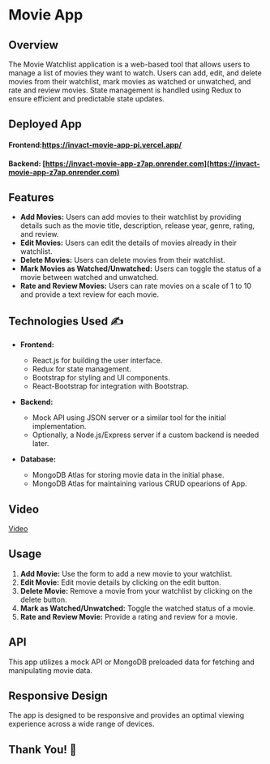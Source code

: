 # Movie App

## Overview
The Movie Watchlist application is a web-based tool that allows users to manage a list of movies they want to watch. Users can add, edit, and delete movies from their watchlist, mark movies as watched or unwatched, and rate and review movies. State management is handled using Redux to ensure efficient and predictable state updates.

## Deployed App 
#### Frontend:https://invact-movie-app-pi.vercel.app/
#### Backend: [https://invact-movie-app-z7ap.onrender.com](https://invact-movie-app-z7ap.onrender.com)


## Features
- **Add Movies:** Users can add movies to their watchlist by providing details such as the movie title, description, release year, genre, rating, and review.
- **Edit Movies:** Users can edit the details of movies already in their watchlist.
- **Delete Movies:** Users can delete movies from their watchlist.
- **Mark Movies as Watched/Unwatched:** Users can toggle the status of a movie between watched and unwatched.
- **Rate and Review Movies:** Users can rate movies on a scale of 1 to 10 and provide a text review for each movie.

## Technologies Used ✍️

- **Frontend:** 
  - React.js for building the user interface.
  - Redux for state management.
  - Bootstrap for styling and UI components.
  - React-Bootstrap for integration with Bootstrap.

- **Backend:** 
  - Mock API using JSON server or a similar tool for the initial implementation.
  - Optionally, a Node.js/Express server if a custom backend is needed later.

- **Database:** 
  - MongoDB Atlas for storing movie data in the initial phase.
  -  MongoDB Atlas for maintaining various CRUD opearions of App.


## Video


[Video](https://drive.google.com/file/d/1aJ7E_9zZKHsRya2QcOKFtNOb2QaWzv-I/view?usp=drive_link)



## Usage

1. **Add Movie:** Use the form to add a new movie to your watchlist.
2. **Edit Movie:** Edit movie details by clicking on the edit button.
3. **Delete Movie:** Remove a movie from your watchlist by clicking on the delete button.
4. **Mark as Watched/Unwatched:** Toggle the watched status of a movie.
5. **Rate and Review Movie:** Provide a rating and review for a movie.

## API
This app utilizes a mock API or MongoDB preloaded data for fetching and manipulating movie data.

## Responsive Design
The app is designed to be responsive and provides an optimal viewing experience across a wide range of devices.

## Thank You! 🎉

